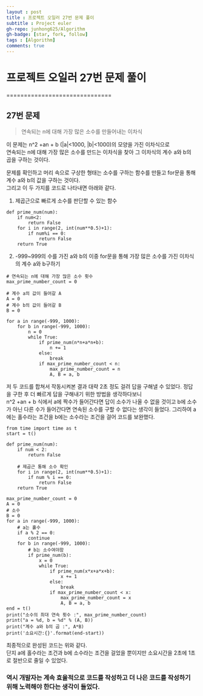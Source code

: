 ```yaml
---
layout : post
title : 프로젝트 오일러 27번 문제 풀이
subtitle : Project euler
gh-repo: junhong625/Algorithm
gh-badge: [star, fork, follow]
tags : [Algorithm]
comments: true
---
```


# 프로젝트 오일러 27번 문제 풀이

==============================

## 27번 문제
> 연속되는 n에 대해 가장 많은 소수를 만들어내는 이차식

이 문제는 n^2 +an + b (|a|<1000, |b|<1000)의 모양을 가진 이차식으로  
연속되는 n에 대해 가장 많은 소수를 만드는 이차식을 찾아 그 이차식의 계수 a와 b의 곱을 구하는 것이다. 

문제를 확인하고 머리 속으로 구상한 형태는 소수를 구하는 함수를 만들고 for문을 통해 계수 a와 b의 값을 구하는 것이다.  
그리고 이 두 가지를 코드로 나타내면 아래와 같다.  
1. 제곱근으로 빠르게 소수를 판단할 수 있는 함수

```
def prime_num(num):
    if num<2: 
        return False
    for i in range(2, int(num**0.5)+1):
        if num%i == 0:
            return False
    return True
```

2. -999~999의 수를 가진 a와 b의 이중 for문을 통해 가장 많은 소수를 가진 이차식의 계수 a와 b구하기

```
# 연속되는 n에 대해 가장 많은 소수 횟수 
max_prime_number_count = 0

# 계수 a의 값이 들어갈 A
A = 0
# 계수 b의 값이 들어갈 B
B = 0

for a in range(-999, 1000):
    for b in range(-999, 1000):
        n = 0
        while True:
            if prime_num(n*n+a*n+b):
                n += 1
            else:
                break
            if max_prime_number_count < n:
                max_prime_number_count = n
                A, B = a, b
```

저 두 코드를 합쳐서 작동시켜본 결과 대략 2초 정도 걸려 답을 구해낼 수 있었다.
정답을 구한 후 더 빠르게 답을 구해내기 위한 방법을 생각하다보니  
n^2 +an + b 식에서 a에 짝수가 들어간다면 답이 소수가 나올 수 없을 것이고 b에 소수가 아닌 다른 수가 들어간다면 연속된 소수를 구할 수 없다는 생각이 들었다.
그리하여 a에는 홀수라는 조건을 b에는 소수라는 조건을 걸어 코드를 보완했다.
```
from time import time as t
start = t()

def prime_num(num):
    if num < 2:
        return False

    # 제곱근 통해 소수 확인
    for i in range(2, int(num**0.5)+1):
        if num % i == 0:
            return False
    return True

max_prime_number_count = 0
A = 0
# 소수
B = 0
for a in range(-999, 1000):
    # a는 홀수
    if a % 2 == 0:
        continue
    for b in range(-999, 1000):
        # b는 소수여야함
        if prime_num(b):
            x = 0
            while True:
                if prime_num(x*x+a*x+b):
                    x += 1
                else:
                    break
                if max_prime_number_count < x:
                    max_prime_number_count = x
                    A, B = a, b
end = t()
print("소수의 최대 연속 횟수 :", max_prime_number_count)
print("a = %d, b = %d" % (A, B))
print("계수 a와 b의 곱 :", A*B)
print('소요시간:{}'.format(end-start))
```

최종적으로 완성된 코드는 위와 같다.  
단지 a에 홀수라는 조건과 b에 소수라는 조건을 걸었을 뿐이지만 소요시간을 2초에 1초로 절반으로 줄일 수 있었다. 

### 역시 개발자는 계속 효율적으로 코드를 작성하고 더 나은 코드를 작성하기 위해 노력해야 한다는 생각이 들었다.
